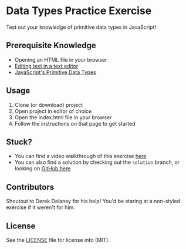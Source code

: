 # Data Types Practice Exercise
Test out your knowledge of primitive data types in JavaScript! 

## Prerequisite Knowledge
- Opening an HTML file in your browser
- [Editing text in a text editor](https://youtu.be/vkWDQzl_x3s)
- [JavaScript's Primitive Data Types](https://youtu.be/RH_U3zl6S5I)

## Usage
1. Clone (or download) project
1. Open project in editor of choice
1. Open the index.html file in your browser
1. Follow the instructions on that page to get started

## Stuck?
- You can find a video walkthrough of this exercise [here](https://youtu.be/CPMaDjsVZYI)
- You can also find a solution by checking out the `solution` branch, or looking on [GitHub here](https://github.com/IchthyologicalDev/data-types/blob/solution/index.js)

## Contributors
Shoutout to Derek Delaney for his help! You'd be staring at a non-styled exercise if it weren't for him.

## License
See the [LICENSE](LICENSE) file for license info (MIT).

